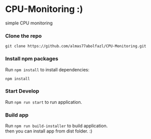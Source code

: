 # CPU-Monitoring :)
simple CPU monitoring

### Clone the repo

```shell
git clone https://github.com/almas77abolfazl/CPU-Monitoring.git
```

### Install npm packages

Run `npm install` to install dependencies:

```shell
npm install
```

### Start Develop
Run `npm run start` to run application.<br/>


### Build app
Run `npm run build-installer` to build application.<br/>
then you can install app from dist folder. :)
